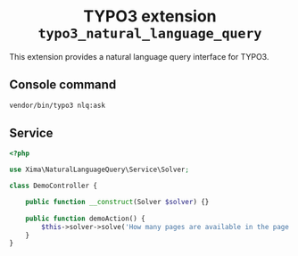 <div align="center">

# TYPO3 extension `typo3_natural_language_query`

</div>

This extension provides a natural language query interface for TYPO3.

## Console command

```bash
vendor/bin/typo3 nlq:ask
```

## Service

```php
<?php

use Xima\NaturalLanguageQuery\Service\Solver;

class DemoController {

    public function __construct(Solver $solver) {}
    
    public function demoAction() {
        $this->solver->solve('How many pages are available in the page tree?');
    }
}